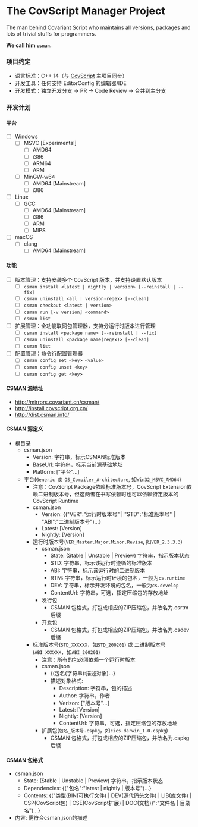 # The CovScript Manager Project

The man behind Covariant Script who maintains all versions, packages and lots of trivial stuffs for programmers.

**We call him `csman`.**

### 项目约定

- 语言标准：C++ 14（与 [CovScript](https://github.com/covscript/covscript) 主项目同步）
- 开发工具：任何支持 EditorConfig 的编辑器/IDE
- 开发模式：独立开发分支 -> PR -> Code Review -> 合并到主分支

### 开发计划

#### 平台
- [ ] Windows
    - [ ] MSVC [Experimental]
        - [ ] AMD64
        - [ ] i386
        - [ ] ARM64
        - [ ] ARM
    - [ ] MinGW-w64
        - [ ] AMD64 [Mainstream]
        - [ ] i386
- [ ] Linux
    - [ ] GCC
        - [ ] AMD64 [Mainstream]
        - [ ] i386
        - [ ] ARM
        - [ ] MIPS
- [ ] macOS
    - [ ] clang
        - [ ] AMD64 [Mainstream]

#### 功能

- [ ] 版本管理：支持安装多个 CovScript 版本，并支持设置默认版本
    - [ ] `csman install <latest | nightly | version> [--reinstall | --fix]`
    - [ ] `csman uninstall <all | version-regex> [--clean]`
    - [ ] `csman checkout <latest | version>`
    - [ ] `csman run [-v version] <command>`
    - [ ] `csman list`
- [ ] 扩展管理：全功能联网包管理器，支持分运行时版本进行管理
    - [ ] `csman install <package name> [--reinstall | --fix]`
    - [ ] `csman uninstall <package name(regex)> [--clean]`
    - [ ] `csman list`
- [ ] 配置管理：命令行配置管理器
    - [ ] `csman config set <key> <value>`
    - [ ] `csman config unset <key>`
    - [ ] `csman config get <key>`

#### CSMAN 源地址
- http://mirrors.covariant.cn/csman/
- http://install.covscript.org.cn/
- http://dist.csman.info/

#### CSMAN 源定义
- 根目录
    - csman.json
        - Version: 字符串，标示CSMAN标准版本
        - BaseUrl: 字符串，标示当前源基础地址
        - Platform: ["平台"...]
    - 平台(`Generic 或 OS_Compiler_Architecture`, 如`Win32_MSVC_AMD64`)
        - 注意：CovScript Package依赖标准版本号，CovScript Extension依赖二进制版本号，但这两者在书写依赖时也可以依赖特定版本的CovScript Runtime
        - csman.json
            - Version: {("VER":"运行时版本号" | "STD":"标准版本号" | "ABI":"二进制版本号")...}
            - Latest: [Version]
            - Nightly: [Version]
        - 运行时版本号(`VER_Master.Major.Minor.Revise`, 如`VER_2.3.3.3`)
            - csman.json
                - State: (Stable | Unstable | Preview) 字符串，指示版本状态
                - STD: 字符串，标示该运行时遵循的标准版本
                - ABI: 字符串，标示该运行时的二进制版本
                - RTM: 字符串，标示运行时环境的包名，一般为`cs.runtime`
                - DEV: 字符串，标示开发环境的包名，一般为`cs.develop`
                - ContentUrl: 字符串，可选，指定压缩包的存放地址
            - 发行包
                - CSMAN 包格式，打包成相应的ZIP压缩包，并改名为.csrtm后缀
            - 开发包
                - CSMAN 包格式，打包成相应的ZIP压缩包，并改名为.csdev后缀
        - 标准版本号(`STD_XXXXXX`，如`STD_200201`) 或 二进制版本号(`ABI_XXXXXX`，如`ABI_200201`)
            - 注意：所有的包必须依赖一个运行时版本
            - csman.json
                - {(包名(字符串):描述对象)...}
                - 描述对象格式:
                    - Description: 字符串，包的描述
                    - Author: 字符串，作者
                    - Verizon: ["版本号"...]
                    - Latest: [Version]
                    - Nightly: [Version]
                    - ContentUrl: 字符串，可选，指定压缩包的存放地址
            - 扩展包(`包名_版本号.cspkg`，如`cics.darwin_1.0.cspkg`)
                - CSMAN 包格式，打包成相应的ZIP压缩包，并改名为.cspkg后缀
#### CSMAN 包格式
- csman.json
    - State: (Stable | Unstable | Preview) 字符串，指示版本状态
    - Dependencies: {("包名":"latest | nightly | 版本号")...}
    - Contents: {("类型(BIN(可执行文件) | DEV(源代码头文件) | LIB(库文件) | CSP(CovScript包) | CSE(CovScript扩展) | DOC(文档))":"文件名 | 目录名")...}
- 内容: 需符合csman.json的描述
